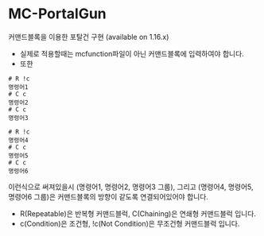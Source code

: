 # MC-PortalGun
커맨드블록을 이용한 포탈건 구현 (available on 1.16.x)

- 실제로 적용할때는 mcfunction파일이 아닌 커맨드블록에 입력하여야 합니다.
- 또한
```
# R !c
명령어1
# C c
명령어2
# C c
명령어3

# R !c
명령어4
# C c
명령어5
# C c
명령어6
```

이런식으로 써져있을시 (명령어1, 명령어2, 명령어3 그룹), 그리고 (명령어4, 명령어5, 명령어6 그룹)은 커맨드블록의 방향이 같도록 연결되어있어야 합니다.
- R(Repeatable)은 반복형 커맨드블럭, C(Chaining)은 연쇄형 커맨드블럭 입니다.
- c(Condition)은 조건형, !c(Not Condition)은 무조건형 커맨드블럭 입니다.
